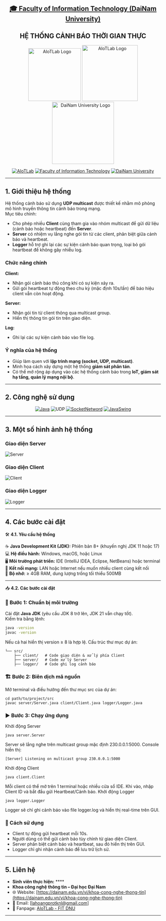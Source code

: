 <h2 align="center">
    <a href="https://dainam.edu.vn/vi/khoa-cong-nghe-thong-tin">
    🎓 Faculty of Information Technology (DaiNam University)
    </a>
</h2>
<h2 align="center">
   HỆ THỐNG CẢNH BÁO THỜI GIAN THỰC
</h2>
<div align="center">
    <p align="center">
        <img src="docs/aiotlab_logo.png" alt="AIoTLab Logo" width="170"/>
        <img src="docs/fitdnu_logo.png" alt="AIoTLab Logo" width="180"/>
        <img src="docs/dnu_logo.png" alt="DaiNam University Logo" width="200"/>
    </p>

[![AIoTLab](https://img.shields.io/badge/AIoTLab-green?style=for-the-badge)](https://www.facebook.com/DNUAIoTLab)
[![Faculty of Information Technology](https://img.shields.io/badge/Faculty%20of%20Information%20Technology-blue?style=for-the-badge)](https://dainam.edu.vn/vi/khoa-cong-nghe-thong-tin)
[![DaiNam University](https://img.shields.io/badge/DaiNam%20University-orange?style=for-the-badge)](https://dainam.edu.vn)

</div>

---
## 1. Giới thiệu hệ thống
Hệ thống cảnh báo sử dụng **UDP multicast** được thiết kế nhằm mô phỏng mô hình truyền thông tin cảnh báo trong mạng.  
Mục tiêu chính:
- Cho phép nhiều **Client** cùng tham gia vào nhóm multicast để gửi dữ liệu (cảnh báo hoặc heartbeat) đến **Server**.
- **Server** có nhiệm vụ lắng nghe gói tin từ các client, phân biệt giữa cảnh báo và heartbeat.
- **Logger** hỗ trợ ghi lại các sự kiện cảnh báo quan trọng, loại bỏ gói heartbeat để không gây nhiễu log.

### Chức năng chính
**Client:**
  - Nhận gói cảnh báo thủ công khi có sự kiện xảy ra.
  - Gửi gói heartbeat tự động theo chu kỳ (mặc định 10s/lần) để báo hiệu client vẫn còn hoạt động.

**Server:**
  - Nhận gói tin từ client thông qua multicast group.
  - Hiển thị thông tin gói tin trên giao diện.

**Log:**
  - Ghi lại các sự kiện cảnh báo vào file log.

### Ý nghĩa của hệ thống
- Giúp làm quen với **lập trình mạng (socket, UDP, multicast)**.  
- Minh họa cách xây dựng một hệ thống **giám sát phân tán**.  
- Có thể mở rộng áp dụng vào các hệ thống cảnh báo trong **IoT, giám sát hạ tầng, quản lý mạng nội bộ**.  

---
## 2. Công nghệ sử dụng
<div align="center">
    
[![Java](https://img.shields.io/badge/Java-ED8B00?style=for-the-badge&logo=openjdk&logoColor=white)](https://www.oracle.com/java/)
![UDP](https://img.shields.io/badge/UDP-PROTOCOL-hex?style=for-the-badge&link=https%3A%2F%2Fen.wikipedia.org%2Fwiki%2FUser_Datagram_Protocol)
[![SocketNetword](https://img.shields.io/badge/Socket-Network-blue?style=for-the-badge)]([https://developer.mozilla.org/en-US/docs/Web/JavaScript](https://docs.oracle.com/javase/tutorial/networking/sockets/))
[![JavaSwing](https://img.shields.io/badge/Java%20Swing-UI-orange?style=for-the-badge)](https://docs.oracle.com/javase/tutorial/uiswing/)

</div>

---
## 3. Một số hình ảnh hệ thống
### Giao diện Server
![Server](./docs/ServerUI.png)

### Giao diện Client
![Client](./docs/ClientUI.png)

### Giao diện Logger
![Logger](./docs/LogUI.png)

---
## 4. Các bước cài đặt 

🛠️ **4.1. Yêu cầu hệ thống**

☕ **Java Development Kit (JDK):** Phiên bản 8+ (khuyến nghị JDK 11 hoặc 17)  
💻 **Hệ điều hành:** Windows, macOS, hoặc Linux  
🖥️ **Môi trường phát triển:** IDE (IntelliJ IDEA, Eclipse, NetBeans) hoặc terminal  
📡 **Kết nối mạng:** LAN hoặc Internet nếu muốn nhiều client cùng kết nối  
💾 **Bộ nhớ:** ≥ 4GB RAM, dung lượng trống tối thiểu 500MB  

---

📥 **4.2. Các bước cài đặt**

### 🧰 Bước 1: Chuẩn bị môi trường
Cài đặt **Java JDK** (yêu cầu JDK 8 trở lên, JDK 21 vẫn chạy tốt).  
Kiểm tra bằng lệnh:  
  ```bash
  java -version
  javac -version
  ```
Nếu cả hai hiển thị version ≥ 8 là hợp lệ.
Cấu trúc thư mục dự án:
```
└── src/
    ├── client/   # Code giao diện & xử lý phía Client
    ├── server/   # Code xử lý Server
    ├── logger/   # Code ghi log cảnh báo
```
### 🏗 Bước 2: Biên dịch mã nguồn
Mở terminal và điều hướng đến thư mục src của dự án:
```
cd path/to/project/src
javac server/Server.java client/Client.java logger/Logger.java
```
### ▶️ Bước 3: Chạy ứng dụng
Khởi động Server
```
java server.Server
```
Server sẽ lắng nghe trên multicast group mặc định 230.0.0.1:5000.
Console hiển thị:
```
[Server] Listening on multicast group 230.0.0.1:5000
```
Khởi động Client
```
java client.Client
```
Mỗi client có thể mở trên 1 terminal hoặc nhiều cửa sổ IDE.
Khi vào, nhập Client ID và bắt đầu gửi Heartbeat/Cảnh báo.
Khởi động Logger
```
java logger.Logger
```
Logger sẽ chỉ ghi cảnh báo vào file logger.log và hiển thị real-time trên GUI.

### 🚀 Cách sử dụng

- Client tự động gửi heartbeat mỗi 10s.
- Người dùng có thể gửi cảnh báo tùy chỉnh từ giao diện Client.
- Server phân biệt cảnh báo và heartbeat, sau đó hiển thị trên GUI.
- Logger chỉ ghi nhận cảnh báo để lưu trữ lịch sử.


---
## 5. Liên hệ
- **Sinh viên thực hiện:** ****
- **Khoa công nghệ thông tin – Đại học Đại Nam**  
- 🌐 Website: [https://dainam.edu.vn/vi/khoa-cong-nghe-thong-tin](https://dainam.edu.vn/vi/khoa-cong-nghe-thong-tin)  
- 📧 Email: [lahoangprotknl@gmail.com]
- 📱 Fanpage: [AIoTLab - FIT DNU](https://www.facebook.com/DNUAIoTLab)

---
